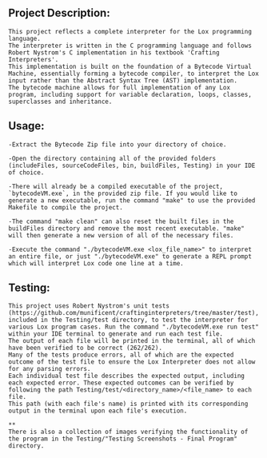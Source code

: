 ## Project Description:

    This project reflects a complete interpreter for the Lox programming language. 
    The interpreter is written in the C programming language and follows Robert Nystrom's C implementation in his textbook 'Crafting Interpreters'. 
    This implementation is built on the foundation of a Bytecode Virtual Machine, essentially forming a bytecode compiler, to interpret the Lox input rather than the Abstract Syntax Tree (AST) implementation. 
    The bytecode machine allows for full implementation of any Lox program, including support for variable declaration, loops, classes, superclasses and inheritance. 

## Usage:

    -Extract the Bytecode Zip file into your directory of choice. 
    
    -Open the directory containing all of the provided folders (includeFiles, sourceCodeFiles, bin, buildFiles, Testing) in your IDE of choice.

    -There will already be a compiled executable of the project, `bytecodeVM.exe`, in the provided zip file. If you would like to generate a new executable, run the command "make" to use the provided Makefile to compile the project. 

    -The command "make clean" can also reset the built files in the buildFiles directory and remove the most recent executable. "make" will then generate a new version of all of the necessary files. 

    -Execute the command "./bytecodeVM.exe <lox_file_name>" to interpret an entire file, or just "./bytecodeVM.exe" to generate a REPL prompt which will interpret Lox code one line at a time. 

## Testing:

    This project uses Robert Nystrom's unit tests (https://github.com/munificent/craftinginterpreters/tree/master/test), included in the Testing/test directory, to test the interpreter for various Lox program cases. Run the command "./bytecodeVM.exe run test" within your IDE terminal to generate and run each test file. 
    The output of each file will be printed in the terminal, all of which have been verified to be correct (262/262). 
    Many of the tests produce errors, all of which are the expected outcome of the test file to ensure the Lox Interpreter does not allow for any parsing errors. 
    Each individual test file describes the expected output, including each expected error. These expected outcomes can be verified by following the path Testing/test/<directory_name>/<file_name> to each file. 
    This path (with each file's name) is printed with its corresponding output in the terminal upon each file's execution. 

    **
    There is also a collection of images verifying the functionality of the program in the Testing/"Testing Screenshots - Final Program" directory. 



